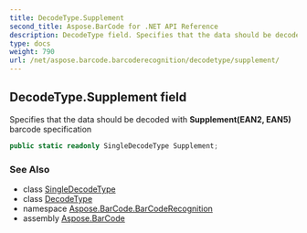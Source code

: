 ```yaml
---
title: DecodeType.Supplement
second_title: Aspose.BarCode for .NET API Reference
description: DecodeType field. Specifies that the data should be decoded with SupplementEAN2 EAN5 barcode specification
type: docs
weight: 790
url: /net/aspose.barcode.barcoderecognition/decodetype/supplement/
---
```

## DecodeType.Supplement field

Specifies that the data should be decoded with **Supplement(EAN2, EAN5)** barcode specification

```csharp
public static readonly SingleDecodeType Supplement;
```

### See Also

* class [SingleDecodeType](../../singledecodetype/)
* class [DecodeType](../)
* namespace [Aspose.BarCode.BarCodeRecognition](../../decodetype/)
* assembly [Aspose.BarCode](../../../)


